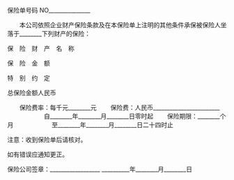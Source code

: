 
 


保险单号码 NO_______________


　　本公司依照企业财产保险条款及在本保险单上注明的其他条件承保被保险人坐落于________下列财产的保险：




 

  

   


保　险　财　产　名　称





   


保　险　金　额





   


特　别　约　定





  

  

   



 






   



 






   



 






  

  

   



 






   



 






   



 






  

  

   



 






   



 






   



 






  

  

   



 






   



 






   



 






  

  

   


总保险金额人民币





  

 




　　保险费率：每千元________元
　　保险费：人民币________________________
　　　　　　自________年________月________日零时起
　　保险期限：________个月
　　　　　　至________年________月________日二十四时止





 






 

  

   


注意：收到保险单后请核对。





如有错误应通知更正。





  

 







 


保险公司签章：__________________
__________年________月________日
 


 

 
 
 
 
 
  


  
 

  


  


  
 
 
 
 

